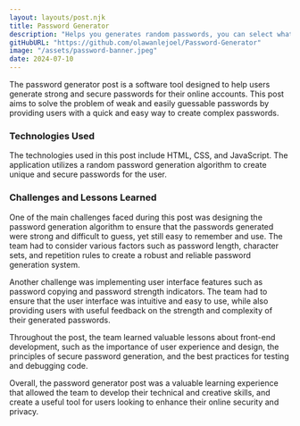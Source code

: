 ```yaml
---
layout: layouts/post.njk
title: Password Generator
description: "Helps you generates random passwords, you can select what you want your password to entail and also you can copy generated password to clipboard."
gitHubURL: "https://github.com/olawanlejoel/Password-Generator"
image: "/assets/password-banner.jpeg"
date: 2024-07-10
---
```


The password generator post is a software tool designed to help users generate strong and secure passwords for their online accounts. This post aims to solve the problem of weak and easily guessable passwords by providing users with a quick and easy way to create complex passwords.

### Technologies Used
The technologies used in this post include HTML, CSS, and JavaScript. The application utilizes a random password generation algorithm to create unique and secure passwords for the user.

### Challenges and Lessons Learned
One of the main challenges faced during this post was designing the password generation algorithm to ensure that the passwords generated were strong and difficult to guess, yet still easy to remember and use. The team had to consider various factors such as password length, character sets, and repetition rules to create a robust and reliable password generation system.

Another challenge was implementing user interface features such as password copying and password strength indicators. The team had to ensure that the user interface was intuitive and easy to use, while also providing users with useful feedback on the strength and complexity of their generated passwords.

Throughout the post, the team learned valuable lessons about front-end development, such as the importance of user experience and design, the principles of secure password generation, and the best practices for testing and debugging code.

Overall, the password generator post was a valuable learning experience that allowed the team to develop their technical and creative skills, and create a useful tool for users looking to enhance their online security and privacy.